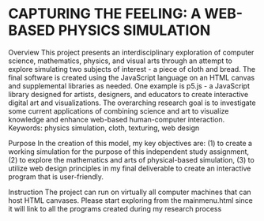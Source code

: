 # CAPTURING THE FEELING: A WEB-BASED PHYSICS SIMULATION

Overview
This project presents an interdisciplinary exploration of computer science, mathematics,
physics, and visual arts through an attempt to explore simulating two subjects of interest -
a piece of cloth and bread. The final software is created using the JavaScript language on
an HTML canvas and supplemental libraries as needed. One example is p5.js - a JavaScript
library designed for artists, designers, and educators to create interactive digital art and
visualizations. The overarching research goal is to investigate some current applications of
combining science and art to visualize knowledge and enhance web-based human-computer
interaction.
Keywords: physics simulation, cloth, texturing, web design


Purpose
In the creation of this model, my key objectives are: (1) to create a working simulation
for the purpose of this independent study assignment, (2) to explore the mathematics and
arts of physical-based simulation, (3) to utilize web design principles in my final deliverable
to create an interactive program that is user-friendly.

Instruction
The project can run on virtually all computer machines that can host HTML canvases.
Please start exploring from the mainmenu.html since it will link to all the programs created during my research process
